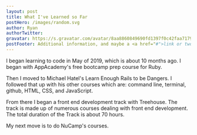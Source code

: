 ```yaml
---
layout: post
title: What I've Learned so Far
postHero: /images/random.svg
author: Ryan
authorTwitter: 
gravatar: https://s.gravatar.com/avatar/8aa8860849690fd1397f0c42faa71795?s=80
postFooter: Additional information, and maybe a <a href="#">link or two</a>
---
```


I began learning to code in May of 2019, which is about 10 months ago.
I began with AppAcademy's free bootcamp prep course for Ruby.

Then I moved to Michael Hatel's <italics>Learn Enough Rails to be Dangers.</italics> I followed that up with his other courses which are: command line, terminal, github, HTML, CSS, and JavaScript.  

From there I began a front end development track with <italics>Treehouse.</italics> The track is made up of numerous courses dealing with front end development. The total duration of the Track is about 70 hours. 

My next move is to do NuCamp's courses.
